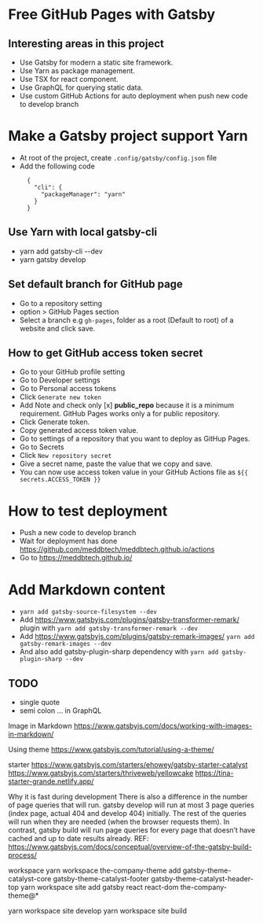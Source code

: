 # Free GitHub Pages with Gatsby

## Interesting areas in this project
- Use Gatsby for modern a static site framework.
- Use Yarn as package management.
- Use TSX for react component.
- Use GraphQL for querying static data.
- Use custom GitHub Actions for auto deployment when push new code to develop branch

# Make a Gatsby project support Yarn
- At root of the project, create `.config/gatsby/config.json` file
- Add the following code
  ```
    {
      "cli": {
        "packageManager": "yarn"
      }
    }
  ```

## Use Yarn with local gatsby-cli
- yarn add gatsby-cli --dev
- yarn gatsby develop

## Set default branch for GitHub page
- Go to a repository setting
- option > GitHub Pages section
- Select a branch e.g `gh-pages`, folder as a root (Default to root) of a website and click save. 

## How to get GitHub access token secret
- Go to your GitHub profile setting
- Go to Developer settings
- Go to Personal access tokens
- Click `Generate new token` 
- Add Note and check only [x] **public_repo** because it is a minimum requirement. GitHub Pages works only a for public repository.  
- Click Generate token.
- Copy generated access token value.
- Go to settings of a repository that you want to deploy as GitHup Pages.
- Go to Secrets 
- Click `New repository secret`
- Give a secret name, paste the value that we copy and save.
- You can now use access token value in your GitHub Actions file as `${{ secrets.ACCESS_TOKEN }}`

# How to test deployment 
- Push a new code to develop branch
- Wait for deployment has done https://github.com/meddbtech/meddbtech.github.io/actions
- Go to https://meddbtech.github.io/


# Add Markdown content
- `yarn add gatsby-source-filesystem --dev`
- Add https://www.gatsbyjs.com/plugins/gatsby-transformer-remark/ plugin with `yarn add gatsby-transformer-remark --dev`
- Add  https://www.gatsbyjs.com/plugins/gatsby-remark-images/ `yarn add gatsby-remark-images --dev`
- And also add gatsby-plugin-sharp dependency with `yarn add gatsby-plugin-sharp --dev`


## TODO
- single quote
- semi colon
... in GraphQL

Image in Markdown https://www.gatsbyjs.com/docs/working-with-images-in-markdown/

Using theme
https://www.gatsbyjs.com/tutorial/using-a-theme/

starter
https://www.gatsbyjs.com/starters/ehowey/gatsby-starter-catalyst
https://www.gatsbyjs.com/starters/thriveweb/yellowcake
https://tina-starter-grande.netlify.app/


Why it is fast during development
There is also a difference in the number of page queries that will run. gatsby develop will run at most 3 page queries (index page, actual 404 and develop 404) initially. The rest of the queries will run when they are needed (when the browser requests them). In contrast, gatsby build will run page queries for every page that doesn’t have cached and up to date results already.
REF:
https://www.gatsbyjs.com/docs/conceptual/overview-of-the-gatsby-build-process/

workspace
yarn workspace the-company-theme add gatsby-theme-catalyst-core gatsby-theme-catalyst-footer gatsby-theme-catalyst-header-top
yarn workspace site add gatsby react react-dom the-company-theme@*

yarn workspace site develop
yarn workspace site build
